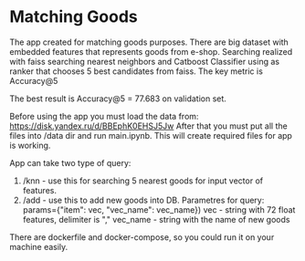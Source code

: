 # Matching Goods
 The app created for matching goods purposes.
 There are big dataset with embedded features that represents goods from e-shop.
 Searching realized with faiss searching nearest neighbors and Catboost Classifier
 using as ranker that chooses 5 best candidates from faiss.
 The key metric is Accuracy@5 

 The best result is Accuracy@5 = 77.683 on validation set.
 
 Before using the app you must load the data from:
 https://disk.yandex.ru/d/BBEphK0EHSJ5Jw
 After that you must put all the files into /data dir and run main.ipynb.
 This will create required files for app is working.

 App can take two type of query:
 1. /knn - use this for searching 5 nearest goods for input vector of features.
 2. /add - use this to add new goods into DB.
 Parametres for query:
 params={"item": vec, "vec_name": vec_name})
 vec - string with 72 float features, delimiter is ","
 vec_name - string with the name of new goods

 There are dockerfile and docker-compose, so you could run it on your machine easily. 